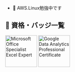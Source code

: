 - 👋 AWS.Linux勉強中です

## 🏅 資格・バッジ一覧
<a href="https://www.credly.com/badges/675fe2a4-899b-45a5-a695-c51450d04ff4/public_url" target="_blank"><img src="https://github.com/user-attachments/assets/372909f0-6998-4c37-b3ff-68aec8c74c2b" alt="Microsoft Office Specialist Excel Expert" width="100"></a>
<a href="https://www.credly.com/badges/90ca542c-f248-4188-80b3-84e19ddc628d/public_url" target="_blank"><img src="https://github.com/user-attachments/assets/f7370f72-098d-4a5c-a9ac-acaa169a29ff" alt="Google Data Analytics Professional Certificate" width="100"></a>

<!---
m-u-big/m-u-big is a ✨ special ✨ repository because its `README.md` (this file) appears on your GitHub profile.
You can click the Preview link to take a look at your changes.
--->

